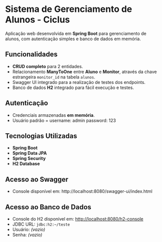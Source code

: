 # Sistema de Gerenciamento de Alunos - Ciclus

Aplicação web desenvolvida em **Spring Boot** para gerenciamento de alunos, com autenticação simples e banco de dados em memória.

## Funcionalidades
- **CRUD completo** para 2 entidades.
- Relacionamento **ManyToOne** entre **Aluno** e **Monitor**, através da chave estrangeira `monitor_id` na tabela `alunos`.
- Swagger UI integrado para a realização de testes dos endpoints.
- Banco de dados **H2** integrado para fácil execução e testes.

## Autenticação
- Credenciais armazenadas **em memória**.
- Usuário padrão = username: admin
  password: 123 

## Tecnologias Utilizadas
- **Spring Boot**
- **Spring Data JPA**
- **Spring Security**
- **H2 Database**

## Acesso ao Swagger

- Console disponível em: http://localhost:8080/swagger-ui/index.html

## Acesso ao Banco de Dados
- Console do H2 disponível em: [http://localhost:8080/h2-console](http://localhost:8080/h2-console)
- JDBC URL: `jdbc:h2:~/teste`
- Usuário: *(vazio)*
- Senha: *(vazio)*

